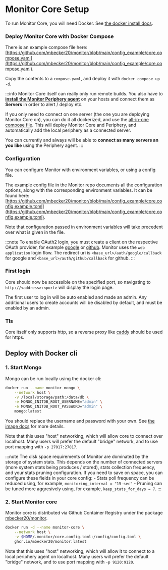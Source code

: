 # Monitor Core Setup

To run Monitor Core, you will need Docker. See [the docker install docs](https://docs.docker.com/engine/install/).

### Deploy Monitor Core with Docker Compose

There is an example compose file here: [https://github.com/mbecker20/monitor/blob/main/config_example/core.compose.yaml](https://github.com/mbecker20/monitor/blob/main/config_example/core.compose.yaml).

Copy the contents to a `compose.yaml`, and deploy it with `docker compose up -d`.

:::info
Monitor Core itself can really only run remote builds.
You also have to [**install the Monitor Periphery agent**](/docs/connecting-servers) on your hosts and connect them as **Servers**
in order to alert / deploy etc.

If you only need to connect on one server (the one you are deploying Monitor Core on), you can do it all dockerized,
and use the [all-in-one compose file](https://github.com/mbecker20/monitor/blob/main/config_example/aio.compose.yaml).
This will deploy Monitor Core and Periphery, and automatically add the local periphery as a connected server.

You can currently and always will be able to **connect as many servers an you like** using the Periphery agent.
:::

### Configuration

You can configure Monitor with environment variables, or using a config file.

The example config file in the Monitor repo documents all the configuration options, along with the corresponding environment variables.
It can be found here: [https://github.com/mbecker20/monitor/blob/main/config_example/core.config.example.toml](https://github.com/mbecker20/monitor/blob/main/config_example/core.config.example.toml).

Note that configuration passed in environment variables will take precedent over what is given in the file.

:::note
To enable OAuth2 login, you must create a client on the respective OAuth provider,
for example [google](https://developers.google.com/identity/protocols/oauth2)
or [github](https://docs.github.com/en/apps/oauth-apps/building-oauth-apps/authorizing-oauth-apps).
Monitor uses the `web application` login flow.
The redirect uri is `<base_url>/auth/google/callback` for google and `<base_url>/auth/github/callback` for github.
:::

### First login

Core should now be accessible on the specified port, so navigating to `http://<address>:<port>` will display the login page.

The first user to log in will be auto enabled and made an admin. Any additional users to create accounts will be disabled by default, and must be enabled by an admin.

### Tls

Core itself only supports http, so a reverse proxy like [caddy](https://caddyserver.com/) should be used for https.

## Deploy with Docker cli

### 1. Start Mongo

Mongo can be run locally using the docker cli:

```sh
docker run --name monitor-mongo \
	--network host \
	-v /local/storage/path:/data/db \
	-e MONGO_INITDB_ROOT_USERNAME="admin" \
	-e MONGO_INITDB_ROOT_PASSWORD="admin" \
	mongo:latest
```

You should replace the username and password with your own.
See [the image docs](https://hub.docker.com/_/mongo) for more details.

Note that this uses "host" networking, which will allow core to connect over localhost.
Many users will prefer the default "bridge" network, and to use port mapping with `-p 27017:27017`.

:::note
The disk space requirements of Monitor are dominated by the storage of system stats.
This depends on the number of connected servers (more system stats being produces / stored), stats collection frequency, and your stats pruning configuration.
If you need to save on space, you can configure these fields in your core config: - Stats poll frequency can be reduced using, for example, `monitoring_interval = "15-sec"` - Pruning can be tuned more aggresively using, for example, `keep_stats_for_days = 7`.
:::

### 2. Start Monitor core

Monitor core is distributed via Github Container Registry under the package [mbecker20/monitor](https://github.com/mbecker20/monitor/pkgs/container/monitor).

```sh
docker run -d --name monitor-core \
	--network host \
	-v $HOME/.monitor/core.config.toml:/config/config.toml \
	ghcr.io/mbecker20/monitor:latest
```

Note that this uses "host" networking, which will allow it to connect to a local periphery agent on localhost.
Many users will prefer the default "bridge" network, and to use port mapping with `-p 9120:9120`.
